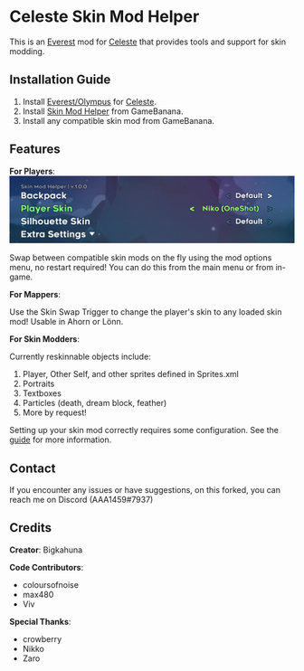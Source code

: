 Celeste Skin Mod Helper
==========================
This is an [Everest](https://everestapi.github.io/) mod for [Celeste](http://www.celestegame.com/) 
that provides tools and support for skin modding.


Installation Guide
------------------
1. Install [Everest/Olympus](https://everestapi.github.io/) for [Celeste](http://www.celestegame.com/).
2. Install [Skin Mod Helper](https://gamebanana.com/mods/166543) from GameBanana.
3. Install any compatible skin mod from GameBanana.

Features
------------
**For Players**:
![menu](docs/img/menu_v1.png)

Swap between compatible skin mods on the fly using the mod options menu, no restart required! 
You can do this from the main menu or from in-game.


**For Mappers**:

Use the Skin Swap Trigger to change the player's skin to any loaded skin mod! Usable in Ahorn or Lönn.
 
 
**For Skin Modders**:

Currently reskinnable objects include:
1. Player, Other Self, and other sprites defined in Sprites.xml
2. Portraits
3. Textboxes
4. Particles (death, dream block, feather)
5. More by request!

Setting up your skin mod correctly requires some configuration. 
See the [guide](docs/guide/README.md) for more information.


Contact
-------
If you encounter any issues or have suggestions, on this forked, you can reach me on Discord (AAA1459#7937)


Credits
-------

**Creator**: Bigkahuna

**Code Contributors**:
* coloursofnoise
* max480
* Viv

**Special Thanks**:
* crowberry
* Nikko
* Zaro
